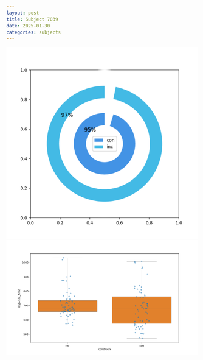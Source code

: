 ```yaml
---
layout: post
title: Subject 7039
date: 2025-01-30
categories: subjects
---
```


![](data/7039/run-10/7039_accuracy_by_condition.png)
![](data/7039/run-10/7039_rt.png)
